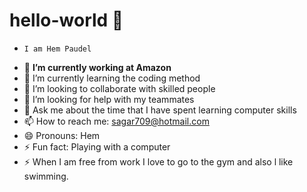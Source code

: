   # hello-world 👋
-     I am Hem Paudel
- 🔭 **I’m currently working at Amazon**
- 🌱 I’m currently learning the coding method 
- 👯 I’m looking to collaborate with skilled people 
- 🤔 I’m looking for help with my teammates
- 💬 Ask me about the time that I have spent learning computer skills
- 📫 How to reach me: sagar709@hotmail.com
- 😄 Pronouns: Hem
- ⚡ Fun fact: Playing with a computer
- ⚡  When I am free from work I love to go to the gym and also l like swimming.
